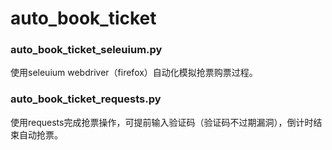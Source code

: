 # auto_book_ticket

### auto_book_ticket_seleuium.py

使用seleuium webdriver（firefox）自动化模拟抢票购票过程。

### auto_book_ticket_requests.py

使用requests完成抢票操作，可提前输入验证码（验证码不过期漏洞），倒计时结束自动抢票。
